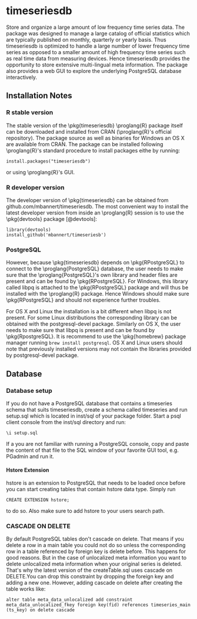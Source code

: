 timeseriesdb
============

Store and organize a large amount of low frequency time series data. The package was designed to manage a large catalog of official statistics which are typically published on monthly, quarterly or yearly basis. Thus timeseriesdb is optimized to handle a large number of lower frequency time series as opposed to a smaller amount of high frequency time series such as real time data from measuring devices. Hence timeseriesdb provides the opportunity to store extensive multi-lingual meta information. The package also provides a web GUI to explore the underlying PostgreSQL database interactively.

## Installation Notes

### R stable version
The stable version of the \pkg{timeseriesdb} \proglang{R} package itself can be downloaded and installed from CRAN (\proglang{R}'s official repository). The package source as well as binaries for Windows an OS X are available from CRAN. The package can be installed following \proglang{R}'s standard procedure to install packages eithe by running:

```{r, eval = FALSE}
install.packages("timeseriesdb")
```

or using \proglang{R}'s GUI. 

### R developer version
The developer version of \pkg{timeseriesdb} can be obtained from github.com/mbannert/timeseriesdb. The most convenient way to install the latest developer version from inside an \proglang{R} session is to use the \pkg{devtools} package [@devtools]:

```{r, eval = FALSE}
library(devtools)
install_github('mbannert/timeseriesb')
```

### PostgreSQL
However, because \pkg{timeseriesdb} depends on \pkg{RPostgreSQL} to connect to the \proglang{PostgreSQL} database, the user needs to make sure that the \proglang{PostgreSQL}'s own library and header files are present and can be found by \pkg{RPostgreSQL}. For Windows, this library called libpq is attached to the \pkg{RPostgreSQL} package and will thus be installed with the \proglang{R} package. Hence Windows should make sure \pkg{RPostgreSQL} and should not experience further troubles.

For OS X and Linux the installation is a bit different when libpq is not present. For some Linux distributions the corresponding library can be obtained with the postgresql-devel package. Similarly on OS X, the user needs to make sure that libpq is present and can be found by \pkg{RpostgreSQL}. It is recommend to use the \pkg{homebrew} package manager running `brew install postgresql`. OS X and Linux users should note that previously installed versions may not contain the libraries provided by postgresql-devel package. 


## Database

### Database setup
If you do not have a PostgreSQL database that contains a timeseries schema that suits timeseriesdb, 
create a schema called timeseries and run setup.sql which is located in inst/sql of your package folder. 
Start a psql client console from the inst/sql directory and run: 

```
\i setup.sql
```
If a you are not familiar with running a PostgreSQL console, copy and paste the content of that file to the SQL window of your favorite GUI tool, e.g. PGadmin and run it. 

#### Hstore Extension
hstore is an extension to PostgreSQL that needs to be loaded once before you can start creating tables that contain hstore data type. 
Simply run
```
CREATE EXTENSION hstore;
```
to do so. Also make sure to add hstore to your users search path. 

### CASCADE ON DELETE
By default PostgreSQL tables don't cascade on delete. That means if you delete a row in a main table you could not do so unless the corresponding row in a table referenced by foreign key is delete before. This happens for good reasons. But in the case of unlocalized meta information you want to delete unlocalized meta information when your original series is deleted. That's why the latest version of the createTable.sql uses cascade on DELETE.You can drop this constraint by dropping the foreign key and adding a new one. However, adding cascade on delete after creating the table works like: 

```
alter table meta_data_unlocalized add constraint meta_data_unlocalized_fkey foreign key(fid) references timeseries_main (ts_key) on delete cascade
```





